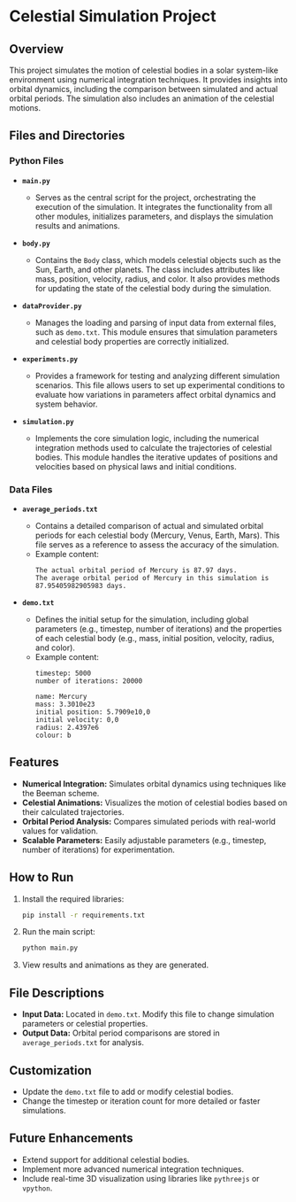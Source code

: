# Celestial Simulation Project

## Overview

This project simulates the motion of celestial bodies in a solar system-like environment using numerical integration techniques. It provides insights into orbital dynamics, including the comparison between simulated and actual orbital periods. The simulation also includes an animation of the celestial motions.

## Files and Directories

### Python Files

- **`main.py`**
  - Serves as the central script for the project, orchestrating the execution of the simulation. It integrates the functionality from all other modules, initializes parameters, and displays the simulation results and animations.

- **`body.py`**
  - Contains the `Body` class, which models celestial objects such as the Sun, Earth, and other planets. The class includes attributes like mass, position, velocity, radius, and color. It also provides methods for updating the state of the celestial body during the simulation.

- **`dataProvider.py`**
  - Manages the loading and parsing of input data from external files, such as `demo.txt`. This module ensures that simulation parameters and celestial body properties are correctly initialized.

- **`experiments.py`**
  - Provides a framework for testing and analyzing different simulation scenarios. This file allows users to set up experimental conditions to evaluate how variations in parameters affect orbital dynamics and system behavior.

- **`simulation.py`**
  - Implements the core simulation logic, including the numerical integration methods used to calculate the trajectories of celestial bodies. This module handles the iterative updates of positions and velocities based on physical laws and initial conditions.

### Data Files

- **`average_periods.txt`**
  - Contains a detailed comparison of actual and simulated orbital periods for each celestial body (Mercury, Venus, Earth, Mars). This file serves as a reference to assess the accuracy of the simulation.
  - Example content:
    ```
    The actual orbital period of Mercury is 87.97 days.
    The average orbital period of Mercury in this simulation is 87.95405982905983 days.
    ```

- **`demo.txt`**
  - Defines the initial setup for the simulation, including global parameters (e.g., timestep, number of iterations) and the properties of each celestial body (e.g., mass, initial position, velocity, radius, and color).
  - Example content:
    ```
    timestep: 5000
    number of iterations: 20000

    name: Mercury
    mass: 3.3010e23
    initial position: 5.7909e10,0
    initial velocity: 0,0
    radius: 2.4397e6
    colour: b
    ```

## Features

- **Numerical Integration:** Simulates orbital dynamics using techniques like the Beeman scheme.
- **Celestial Animations:** Visualizes the motion of celestial bodies based on their calculated trajectories.
- **Orbital Period Analysis:** Compares simulated periods with real-world values for validation.
- **Scalable Parameters:** Easily adjustable parameters (e.g., timestep, number of iterations) for experimentation.

## How to Run

1. Install the required libraries:
   ```bash
   pip install -r requirements.txt
   ```
2. Run the main script:
   ```bash
   python main.py
   ```
3. View results and animations as they are generated.

## File Descriptions

- **Input Data:** Located in `demo.txt`. Modify this file to change simulation parameters or celestial properties.
- **Output Data:** Orbital period comparisons are stored in `average_periods.txt` for analysis.

## Customization

- Update the `demo.txt` file to add or modify celestial bodies.
- Change the timestep or iteration count for more detailed or faster simulations.

## Future Enhancements

- Extend support for additional celestial bodies.
- Implement more advanced numerical integration techniques.
- Include real-time 3D visualization using libraries like `pythreejs` or `vpython`.


